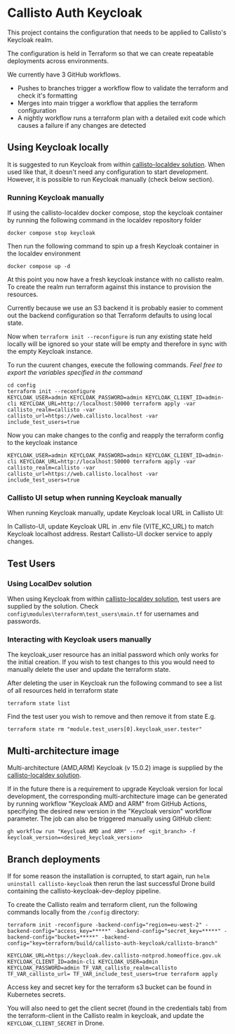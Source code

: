 # Callisto Auth Keycloak

This project contains the configuration that needs to be applied to Callisto's Keycloak realm.

The configuration is held in Terraform so that we can create repeatable deployments across environments.

We currently have 3 GitHub workflows.

- Pushes to branches trigger a workflow flow to validate the terraform and check it's formatting
- Merges into main trigger a workflow that applies the terraform configuration
- A nightly workflow runs a terraform plan with a detailed exit code which causes a failure if any changes are detected

## Using Keycloak locally

It is suggested to run Keycloak from within [callisto-localdev solution](https://github.com/UKHomeOffice/callisto-localdev). When used like that, it doesn't need any configuration to start development. However, it is possible to run Keycloak manually (check below section).

### Running Keycloak manually

If using the callisto-localdev docker compose, stop the keycloak container by running the following command in the localdev repository folder

```
docker compose stop keycloak
```

Then run the following command to spin up a fresh Keycloak container in the localdev environment

```
docker compose up -d
```

At this point you now have a fresh keycloak instance with no callisto realm. To create the realm
run terraform against this instance to provision the resources.

Currently because we use an S3 backend it is probably easier to comment out the backend configuration
so that Terraform defaults to using local state.

Now when `terraform init --reconfigure` is run any existing state held locally will be ignored
so your state will be empty and therefore in sync with the empty Keycloak instance.

To run the cuurent changes, execute the following commands. _Feel free to export the variables
specified in the command_

```
cd config
terraform init --reconfigure
KEYCLOAK_USER=admin KEYCLOAK_PASSWORD=admin KEYCLOAK_CLIENT_ID=admin-cli KEYCLOAK_URL=http://localhost:50000 terraform apply -var callisto_realm=callisto -var callisto_url=https://web.callisto.localhost -var include_test_users=true
```

Now you can make changes to the config and reapply the terraform config to the keycloak instance

```
KEYCLOAK_USER=admin KEYCLOAK_PASSWORD=admin KEYCLOAK_CLIENT_ID=admin-cli KEYCLOAK_URL=http://localhost:50000 terraform apply -var callisto_realm=callisto -var callisto_url=https://web.callisto.localhost -var include_test_users=true
```

### Callisto UI setup when running Keycloak manually

When running Keycloak manually, update Keycloak local URL in Callisto UI:

In Callisto-UI, update Keycloak URL in .env file (VITE_KC_URL) to match Keycloak localhost address. Restart Callisto-UI docker service to apply changes.

## Test Users

### Using LocalDev solution

When using Keycloak from within [callisto-localdev solution](https://github.com/UKHomeOffice/callisto-localdev), test users are supplied by the solution. Check `config\modules\terraform\test_users\main.tf` for usernames and passwords.

### Interacting with Keycloak users manually

The keycloak_user resource has an initial password which only works for the initial creation. If you wish to test changes to this you would need to manually delete the user and update the terraform state.

After deleting the user in Keycloak run the following command to see a list of all resources held in terraform state

```
terraform state list
```

Find the test user you wish to remove and then remove it from state
E.g.

```
terraform state rm "module.test_users[0].keycloak_user.tester"
```

## Multi-architecture image

Multi-architecture (AMD,ARM) Keycloak (v 15.0.2) image is supplied by the [callisto-localdev solution](https://github.com/UKHomeOffice/callisto-localdev).

If in the future there is a requirement to upgrade Keycloak version for local development, the
corresponding multi-architecture image can be generated by running workflow "Keycloak AMD and ARM"
from GitHub Actions, specifying the desired new version in the "Keycloak version" workflow parameter.
The job can also be triggered manually using GitHub client:

```shell
gh workflow run "Keycloak AMD and ARM" --ref <git_branch> -f keycloak_version=<desired_keycloak_version>
```

## Branch deployments

If for some reason the installation is corrupted, to start again, run `helm uninstall callisto-keycloak` then rerun the
last successful Drone build containing the callisto-keycloak-dev-deploy pipeline.

To create the Callisto realm and terraform client, run the following commands locally from the `/config` directory:

```shell
terraform init -reconfigure -backend-config="region=eu-west-2" -backend-config="access_key=*****" -backend-config="secret_key=*****" -backend-config="bucket=*****" -backend-config="key=terraform/build/callisto-auth-keycloak/callisto-branch"
```

```shell
KEYCLOAK_URL=https://keycloak.dev.callisto-notprod.homeoffice.gov.uk KEYCLOAK_CLIENT_ID=admin-cli KEYCLOAK_USER=admin KEYCLOAK_PASSWORD=admin TF_VAR_callisto_realm=callisto TF_VAR_callisto_url= TF_VAR_include_test_users=true terraform apply
```

Access key and secret key for the terraform s3 bucket can be found in Kubernetes secrets.

You will also need to get the client secret (found in the credentials tab) from the terraform-client in the Callisto
realm in keycloak, and update the `KEYCLOAK_CLIENT_SECRET` in Drone.
